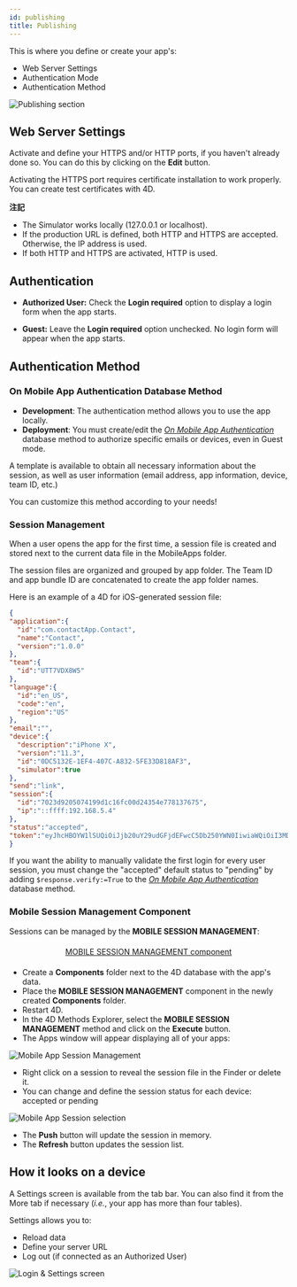 ```yaml
---
id: publishing
title: Publishing
---
```


This is where you define or create your app's:

* Web Server Settings
* Authentication Mode
* Authentication Method

![Publishing section](assets/en/project-editor/Publishing-section-4D-for-iOS.png)

## Web Server Settings

Activate and define your HTTPS and/or HTTP ports, if you haven't already done so. You can do this by clicking on the **Edit** button.

Activating the HTTPS port requires certificate installation to work properly. You can create test certificates with 4D.<div class = "tips">
**注記**

* The Simulator works locally (127.0.0.1 or localhost).
* If the production URL is defined, both HTTP and HTTPS are accepted. Otherwise, the IP address is used.
* If both HTTP and HTTPS are activated, HTTP is used.</div>

## Authentication

* **Authorized User:** Check the **Login required** option to display a login form when the app starts.

* **Guest:** Leave the **Login required** option unchecked. No login form will appear when the app starts.

## Authentication Method

### On Mobile App Authentication Database Method

* **Development**: The authentication method allows you to use the app locally.
* **Deployment**: You must create/edit the [*On Mobile App Authentication*](https://doc.4d.com/4Dv17R3/4D/17-R3/On-Mobile-App-Authentication-database-method.301-3906587.en.html) database method to authorize specific emails or devices, even in Guest mode.

A template is available to obtain all necessary information about the session, as well as user information (email address, app information, device, team ID, etc.)

You can customize this method according to your needs!

### Session Management

When a user opens the app for the first time, a session file is created and stored next to the current data file in the MobileApps folder.

The session files are organized and grouped by app folder. The Team ID and app bundle ID are concatenated to create the app folder names.

Here is an example of a 4D for iOS-generated session file:

```json
{
"application":{
  "id":"com.contactApp.Contact",
  "name":"Contact",
  "version":"1.0.0"
},
"team":{
  "id":"UTT7VDX8W5"
},
"language":{
  "id":"en_US",
  "code":"en",
  "region":"US"
},
"email":"",
"device":{
  "description":"iPhone X",
  "version":"11.3",
  "id":"0DC5132E-1EF4-407C-A832-5FE33D818AF3",
  "simulator":true
},
"send":"link",
"session":{
  "id":"7023d9205074199d1c16fc00d24354e778137675",
  "ip":"::ffff:192.168.5.4"
},
"status":"accepted",
"token":"eyJhcHBOYW1lSUQiOiJjb20uY29udGFjdEFwcC5Db250YWN0IiwiaWQiOiI3MDIzZDkyMDUwNzQxOTlkMWMxNmZjMDBkMjQzNTRlNzc4MTM3Njc1IiwidGVhbUlEIjoiVVRUN1ZEWDhXNSJ9"
}

```

If you want the ability to manually validate the first login for every user session, you must change the "accepted" default status to "pending" by adding `$response.verify:=True` to the [*On Mobile App Authentication*](https://doc.4d.com/4Dv17R3/4D/17-R3/On-Mobile-App-Authentication-database-method.301-3906587.en.html) database method.


### Mobile Session Management Component

Sessions can be managed by the **MOBILE SESSION MANAGEMENT**:

<div style="text-align: center; margin-top: 20px; margin-bottom: 20px">
  <p spaces-before="0">
    <a class="button"
href="../assets/en/session-management/MOBILE-SESSION-MANAGEMENT.zip">MOBILE SESSION MANAGEMENT component</a>
  </p>
</div>

* Create a **Components** folder next to the 4D database with the app's data.
* Place the **MOBILE SESSION MANAGEMENT** component in the newly created **Components** folder.
* Restart 4D.
* In the 4D Methods Explorer, select the **MOBILE SESSION MANAGEMENT** method and click on the **Execute** button.
* The Apps window will appear displaying all of your apps:

![Mobile App Session Management](assets/en/session-management/Mobile-App-Session-Management.png)

* Right click on a session to reveal the session file in the Finder or delete it.
* You can change and define the session status for each device: accepted or pending

![Mobile App Session selection](assets/en/session-management/Mobile-App-Session-Management-selected.png)

* The **Push** button will update the session in memory.
* The **Refresh** button updates the session list.

## How it looks on a device

A Settings screen is available from the tab bar. You can also find it from the More tab if necessary (*i.e.*, your app has more than four tables).

Settings allows you to:

* Reload data
* Define your server URL
* Log out (if connected as an Authorized User)

![Login & Settings screen](assets/en/project-editor/Login-Settings-screen-Publishing-section-4D-for-iOS.png)


